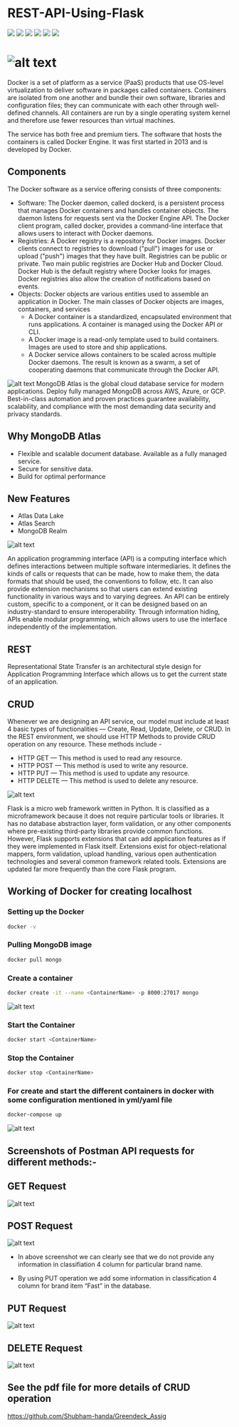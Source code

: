 # REST-API-Using-Flask


[![](https://img.shields.io/badge/flask-v1.1.1-blue)](https://flask.palletsprojects.com/en/1.1.x/) [![](https://img.shields.io/badge/python-v3.7-blue)](https://www.python.org/downloads/release/python-360/) [![](https://img.shields.io/badge/Postman-App-orange)](https://www.postman.com/) [![](https://img.shields.io/badge/MongoDB%20Atlas-Database-green)](https://www.mongodb.com/cloud/atlas#:~:text=MongoDB%20Atlas%20is%20the%20global,data%20security%20and%20privacy%20standards.) [![](https://img.shields.io/badge/Docker-App-blue)](https://www.docker.com/) [![](https://img.shields.io/badge/Anaconda-Spyder-red)](https://www.anaconda.com/) 




![alt text](https://miro.medium.com/max/2404/1*JUOITpaBdlrMP9D__-K5Fw.png)
===
Docker is a set of platform as a service (PaaS) products that use OS-level virtualization to deliver software in packages called containers.
Containers are isolated from one another and bundle their own software, libraries and configuration files; they can communicate with each other through well-defined channels. 
All containers are run by a single operating system kernel and therefore use fewer resources than virtual machines.

The service has both free and premium tiers. The software that hosts the containers is called Docker Engine. It was first started in 2013 and is developed by Docker.

Components
------------
The Docker software as a service offering consists of three components:

- Software: The Docker daemon, called dockerd, is a persistent process that manages Docker containers and handles container objects.
  The daemon listens for requests sent via the Docker Engine API. The Docker client program, called docker, provides a command-line interface that allows users to interact with Docker daemons.
- Registries: A Docker registry is a repository for Docker images. Docker clients connect to registries to download ("pull") images for use or upload ("push") images that they have built. 
  Registries can be public or private. Two main public registries are Docker Hub and Docker Cloud. Docker Hub is the default registry where Docker looks for images.
  Docker registries also allow the creation of notifications based on events.
- Objects: Docker objects are various entities used to assemble an application in Docker. The main classes of Docker objects are images, containers, and services
  - A Docker container is a standardized, encapsulated environment that runs applications. A container is managed using the Docker API or CLI.
  - A Docker image is a read-only template used to build containers. Images are used to store and ship applications.
  - A Docker service allows containers to be scaled across multiple Docker daemons. The result is known as a swarm, a set of cooperating daemons that communicate through the Docker API.

![alt text](https://miro.medium.com/max/1200/1*uHcHPQYNkj0lq57Dg6PAww.jpeg)
MongoDB Atlas is the global cloud database service for modern applications. Deploy fully managed MongoDB across AWS, Azure, or GCP. Best-in-class automation and proven practices guarantee availability, scalability, and compliance with the most demanding data security and privacy standards.

Why MongoDB Atlas
-----------------
- Flexible and scalable document database. Available as a fully managed service.
- Secure for sensitive data.
- Build for optimal performance

New Features
------------
- Atlas Data Lake
- Atlas Search
- MongoDB Realm

![alt text](https://4.bp.blogspot.com/-wVSij9rfStg/XG7iQvHUqpI/AAAAAAAAGwI/Eol6oonV49k6QgizI6nquU373QVBhxGigCLcBGAs/s1600/image1.png)

An application programming interface (API) is a computing interface which defines interactions between multiple software intermediaries. 
It defines the kinds of calls or requests that can be made, how to make them, the data formats that should be used, the conventions to follow, etc. 
It can also provide extension mechanisms so that users can extend existing functionality in various ways and to varying degrees. 
An API can be entirely custom, specific to a component, or it can be designed based on an industry-standard to ensure interoperability. 
Through information hiding, APIs enable modular programming, which allows users to use the interface independently of the implementation.

REST
----
Representational State Transfer is an architectural style design for Application Programming Interface which allows us to get the current state of an application.

CRUD
----

Whenever we are designing an API service, our model must include at least 4 basic types of functionalities — Create, Read, Update, Delete, or CRUD.
In the REST environment, we should use HTTP Methods to provide CRUD operation on any resource. These methods include -

- HTTP GET — This method is used to read any resource.
- HTTP POST — This method is used to write any resource.
- HTTP PUT — This method is used to update any resource.
- HTTP DELETE — This method is used to delete any resource.

![alt text](https://i.morioh.com/2019/11/21/34f9bcbd043d.jpg)

Flask is a micro web framework written in Python. It is classified as a microframework because it does not require particular tools or libraries. 
It has no database abstraction layer, form validation, or any other components where pre-existing third-party libraries provide common functions. 
However, Flask supports extensions that can add application features as if they were implemented in Flask itself. 
Extensions exist for object-relational mappers, form validation, upload handling, various open authentication technologies and several common framework related tools.
Extensions are updated far more frequently than the core Flask program.

Working of Docker for creating localhost 
----------------------------------------

### Setting up the Docker

```bash
docker -v
```

### Pulling MongoDB image

```bash
docker pull mongo
```

### Create a container

```bash
docker create -it --name <ContainerName> -p 8000:27017 mongo
```

![alt text](https://github.com/Shubham-handa/Greendeck_Assignment_Task1/blob/main/Docker_CMD_for_creating_container.png)


### Start the Container

```bash
docker start <ContainerName>
```

### Stop the Container

```bash
docker stop <ContainerName>
```

### For create and start the different containers in docker with some configuration mentioned in yml/yaml file

```bash
docker-compose up
```

![alt text](https://github.com/Shubham-handa/Greendeck_Assignment_Task1/blob/main/Docker_compose_CMD.png)


Screenshots of Postman API requests for different methods:-
---------------------------------------------------------

GET Request
-----------
![alt text](https://github.com/Shubham-handa/Greendeck_Assignment_Task1/blob/main/GET.png)


POST Request
-----------
![alt text](https://github.com/Shubham-handa/Greendeck_Assignment_Task1/blob/main/POST.png)


- In above screenshot we can clearly see that we do not provide any information in classifiation 4 column for particular brand name.

- By using PUT operation we add some information in classification 4 column for brand item “Fast” in the database.


PUT Request
-----------
![alt text](https://github.com/Shubham-handa/Greendeck_Assignment_Task1/blob/main/PUT.png)


DELETE Request
-----------
![alt text](https://github.com/Shubham-handa/Greendeck_Assignment_Task1/blob/main/DELETE.png)


See the pdf file for more details of CRUD operation
---------------------------------------------------

https://github.com/Shubham-handa/Greendeck_Assig
